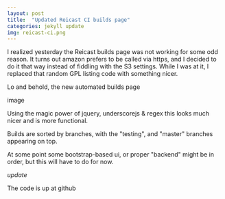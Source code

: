 ```yaml
---
layout: post
title:  "Updated Reicast CI builds page"
categories: jekyll update
img: reicast-ci.png
---
```


I realized yesterday the Reicast builds page was not working for some odd reason. It turns out amazon prefers to be called via https, and I decided to do it that way instead of fiddling with the S3 settings. While I was at it, I replaced that random GPL listing code with something nicer.

Lo and behold, the new automated builds page

image

Using the magic power of jquery, underscorejs & regex this looks much nicer and is more functional.

Builds are sorted by branches, with the "testing", and "master" branches appearing on top. 

At some point some bootstrap-based ui, or proper "backend" might be in order, but this will have to do for now.

*update*

The code is up at github